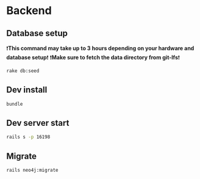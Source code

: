 # Backend

## Database setup

:exclamation:**This command may take up to 3 hours depending on your hardware and database setup**:exclamation:
:exclamation:**Make sure to fetch the data directory from git-lfs**:exclamation:

```bash
rake db:seed
```

## Dev install
```bash
bundle
```

## Dev server start
```bash
rails s -p 16198
```

## Migrate
```bash
rails neo4j:migrate
```
